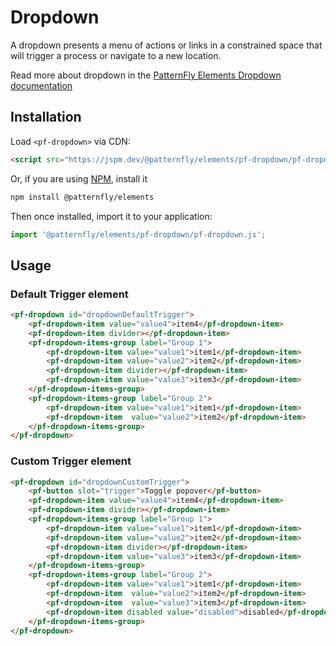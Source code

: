 # Dropdown

A dropdown presents a menu of actions or links in a constrained space that will trigger a process or navigate to a new location.

Read more about dropdown in the [PatternFly Elements Dropdown documentation](https://patternflyelements.org/components/dropdown)

##  Installation

Load `<pf-dropdown>` via CDN:

```html
<script src="https://jspm.dev/@patternfly/elements/pf-dropdown/pf-dropdown.js"></script>
```

Or, if you are using [NPM](https://npm.im), install it

```bash
npm install @patternfly/elements
```

Then once installed, import it to your application:

```js
import '@patternfly/elements/pf-dropdown/pf-dropdown.js';
```

## Usage

### Default Trigger element

```html
<pf-dropdown id="dropdownDefaultTrigger">
    <pf-dropdown-item value="value4">item4</pf-dropdown-item>
    <pf-dropdown-item divider></pf-dropdown-item>
    <pf-dropdown-items-group label="Group 1">
        <pf-dropdown-item value="value1">item1</pf-dropdown-item>
        <pf-dropdown-item value="value2">item2</pf-dropdown-item>
        <pf-dropdown-item divider></pf-dropdown-item>
        <pf-dropdown-item value="value3">item3</pf-dropdown-item>
    </pf-dropdown-items-group>
    <pf-dropdown-items-group label="Group 2">
        <pf-dropdown-item value="value1">item1</pf-dropdown-item>
        <pf-dropdown-item  value="value2">item2</pf-dropdown-item>
    </pf-dropdown-items-group>
</pf-dropdown>
```

### Custom Trigger element

```html
<pf-dropdown id="dropdownCustomTrigger">
    <pf-button slot="trigger">Toggle popover</pf-button>
    <pf-dropdown-item value="value4">item4</pf-dropdown-item>
    <pf-dropdown-item divider></pf-dropdown-item>
    <pf-dropdown-items-group label="Group 1">
        <pf-dropdown-item value="value1">item1</pf-dropdown-item>
        <pf-dropdown-item value="value2">item2</pf-dropdown-item>
        <pf-dropdown-item divider></pf-dropdown-item>
        <pf-dropdown-item value="value3">item3</pf-dropdown-item>
    </pf-dropdown-items-group>
    <pf-dropdown-items-group label="Group 2">
        <pf-dropdown-item value="value1">item1</pf-dropdown-item>
        <pf-dropdown-item  value="value2">item2</pf-dropdown-item>
        <pf-dropdown-item  value="value3">item3</pf-dropdown-item>
        <pf-dropdown-item disabled value="disabled">disabled</pf-dropdown-item>
    </pf-dropdown-items-group>
</pf-dropdown>
```
